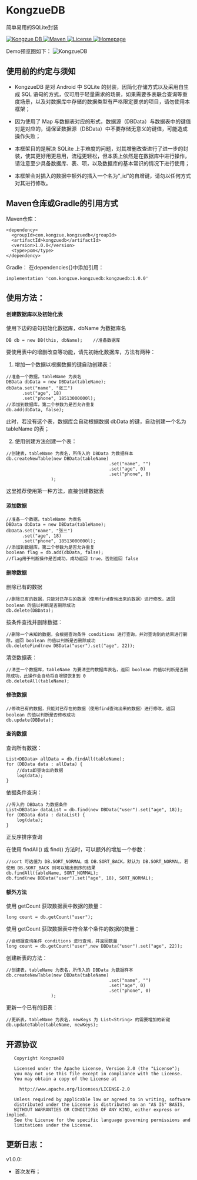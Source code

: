 # KongzueDB
简单易用的SQLite封装

<a href="https://github.com/kongzue/KongzueDB/">
<img src="https://img.shields.io/badge/Kongzue%20DB-1.0.0-green.svg" alt="Kongzue DB">
</a>
<a href="https://bintray.com/myzchh/maven/KongzueDB/1.0.0/link">
<img src="https://img.shields.io/badge/Maven-1.0.0-blue.svg" alt="Maven">
</a>
<a href="http://www.apache.org/licenses/LICENSE-2.0">
<img src="https://img.shields.io/badge/License-Apache%202.0-red.svg" alt="License">
</a>
<a href="http://www.kongzue.com">
<img src="https://img.shields.io/badge/Homepage-Kongzue.com-brightgreen.svg" alt="Homepage">
</a>

Demo预览图如下：
![KongzueDB](https://github.com/kongzue/Res/raw/master/app/src/main/res/mipmap-xxxhdpi/db.jpg)

## 使用前的约定与须知
- KongzueDB 是对 Android 中 SQLite 的封装，因简化存储方式以及采用自生成 SQL 语句的方式，仅可用于轻量需求的场景，如果需要多表联合查询等重度场景，以及对数据库中存储的数据类型有严格限定要求的项目，请勿使用本框架；

- 因为使用了 Map 与数据表对应的形式，数据源（DBData）与数据表中的键值对是对应的，请保证数据源（DBData）中不要存储无意义的键值，可能造成操作失败；

- 本框架目的是解决 SQLite 上手难度的问题，对其增删改查进行了进一步的封装，使其更好用更易用，流程更轻松，但本质上依然是在数据库中进行操作，请注意至少具备数据库、表、项，以及数据库的基本常识的情况下进行使用；

- 本框架会对插入的数据中额外的插入一个名为“_id”的自增键，请勿以任何方式对其进行修改。

## Maven仓库或Gradle的引用方式
Maven仓库：
```
<dependency>
  <groupId>com.kongzue.kongzuedb</groupId>
  <artifactId>kongzuedb</artifactId>
  <version>1.0.0</version>
  <type>pom</type>
</dependency>
```
Gradle：
在dependencies{}中添加引用：
```
implementation 'com.kongzue.kongzuedb:kongzuedb:1.0.0'
```

## 使用方法：

#### 创建数据库以及初始化表

使用下边的语句初始化数据库，dbName 为数据库名
```
DB db = new DB(this, dbName);    //准备数据库
```

要使用表中的增删改查等功能，请先初始化数据库，方法有两种：

1) 增加一个数据以根据数据的键自动创建表：
```
//准备一个数据，tableName 为表名
DBData dbData = new DBData(tableName);
dbData.set("name", "张三")
      .set("age", 18)
      .set("phone", 18513000000l);
//添加到数据库，第二个参数为是否允许重复
db.add(dbData, false);
```
此时，若没有这个表，数据库会自动根据数据 dbData 的键，自动创建一个名为 tableName 的表；

2) 使用创建方法创建一个表：
```
//创建表，tableName 为表名，所传入的 DBData 为数据样本
db.createNewTable(new DBData(tableName)
                                       .set("name", "")
                                       .set("age", 0)
                                       .set("phone", 0)
                 );
```

这里推荐使用第一种方法，直接创建数据表

#### 添加数据
```
//准备一个数据，tableName 为表名
DBData dbData = new DBData(tableName);
dbData.set("name", "张三")
      .set("age", 18)
      .set("phone", 18513000000l);
//添加到数据库，第二个参数为是否允许重复
boolean flag = db.add(dbData, false);
//flag用于判断操作是否成功，成功返回 true，否则返回 false
```

#### 删除数据
删除已有的数据
```
//删除已有的数据，只能对已存在的数据（使用find查询出来的数据）进行修改，返回 boolean 的值以判断是否删除成功
db.delete(DBData);
```

按条件查找并删除数据：
```
//删除一个未知的数据，会根据查询条件 conditions 进行查询，并对查询到的结果进行删除，返回 boolean 的值以判断是否删除成功
db.deleteFind(new DBData("user").set("age", 22));
```

清空数据表：
```
//清空一个数据库，tableName 为要清空的数据库表名，返回 boolean 的值以判断是否删除成功，此操作会自动将自增键恢复到 0
db.deleteAll(tableName);
```

#### 修改数据
```
//修改已有的数据，只能对已存在的数据（使用find查询出来的数据）进行修改，返回 boolean 的值以判断是否修改成功
db.update(DBData);
```

#### 查询数据
查询所有数据：
```
List<DBData> allData = db.findAll(tableName);
for (DBData data : allData) {
    //data即查询出的数据
    log(data);
}
```

依据条件查询：
```
//传入的 DBData 为数据条件
List<DBData> dataList = db.find(new DBData("user").set("age", 18));
for (DBData data : dataList) {
    log(data);
}
```

正反序排序查询

在使用 findAll() 或 find() 方法时，可以额外的增加一个参数：
```
//sort 可选值为 DB.SORT_NORMAL 或 DB.SORT_BACK，默认为 DB.SORT_NORMAL，若使用 DB.SORT_BACK 则可以输出倒序的结果
db.findAll(tableName, SORT_NORMAL);
db.find(new DBData("user").set("age", 18), SORT_NORMAL);
```

#### 额外方法
使用 getCount 获取数据表中数据的数量：
```
long count = db.getCount("user");
```

使用 getCount 获取数据表中符合某个条件的数据的数量：
```
//会根据查询条件 conditions 进行查询，并返回数量
long count = db.getCount("user",new DBData("user").set("age", 22));
```

创建新表的方法：
```
//创建表，tableName 为表名，所传入的 DBData 为数据样本
db.createNewTable(new DBData(tableName)
                                       .set("name", "")
                                       .set("age", 0)
                                       .set("phone", 0)
                 );
```

更新一个已有的旧表：
```
//更新表，tableName 为表名，newKeys 为 List<String> 的需要增加的新键
db.updateTable(tableName, newKeys);
```

## 开源协议
```
   Copyright KongzueDB

   Licensed under the Apache License, Version 2.0 (the "License");
   you may not use this file except in compliance with the License.
   You may obtain a copy of the License at

     http://www.apache.org/licenses/LICENSE-2.0

   Unless required by applicable law or agreed to in writing, software
   distributed under the License is distributed on an "AS IS" BASIS,
   WITHOUT WARRANTIES OR CONDITIONS OF ANY KIND, either express or implied.
   See the License for the specific language governing permissions and
   limitations under the License.
```

## 更新日志：
v1.0.0:
- 首次发布；